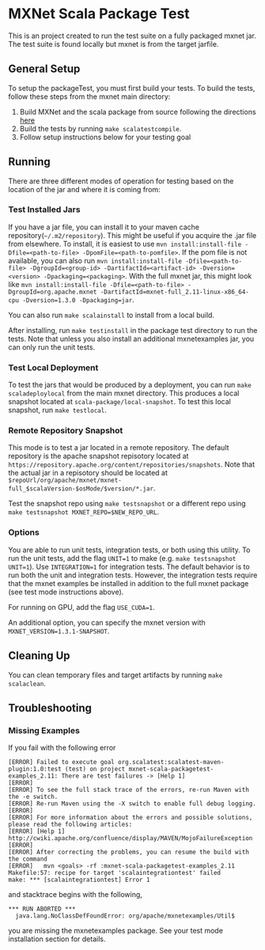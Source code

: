 # MXNet Scala Package Test

This is an project created to run the test suite on a fully packaged mxnet jar. The test suite is found locally but mxnet is from the target jarfile.

## General Setup

To setup the packageTest, you must first build your tests. To build the tests, follow these steps from the mxnet main directory:

1. Build MXNet and the scala package from source following the directions [here](https://mxnet.incubator.apache.org/install/scala_setup.html#source)
2. Build the tests by running `make scalatestcompile`.
3. Follow setup instructions below for your testing goal

## Running

There are three different modes of operation for testing based on the location of the jar and where it is coming from:

### Test Installed Jars

If you have a jar file, you can install it to your maven cache repository(`~/.m2/repository`). This might be useful if you acquire the .jar file from elsewhere. To install, it is easiest to use `mvn install:install-file -Dfile=<path-to-file> -DpomFile=<path-to-pomfile>`. If the pom file is not available, you can also run `mvn install:install-file -Dfile=<path-to-file> -DgroupId=<group-id> -DartifactId=<artifact-id> -Dversion=<version> -Dpackaging=<packaging>`. With the full mxnet jar, this might look like `mvn install:install-file -Dfile=<path-to-file> -DgroupId=org.apache.mxnet -DartifactId=mxnet-full_2.11-linux-x86_64-cpu -Dversion=1.3.0 -Dpackaging=jar`.

You can also run `make scalainstall` to install from a local build.

After installing, run `make testinstall` in the package test directory to run the tests.  Note that unless you also install an additional mxnetexamples jar, you can only run the unit tests.

### Test Local Deployment

To test the jars that would be produced by a deployment, you can run `make scaladeploylocal` from the main mxnet directory. This produces a local snapshot located at `scala-package/local-snapshot`. To test this local snapshot, run `make testlocal`.

### Remote Repository Snapshot

This mode is to test a jar located in a remote repository. The default repository is the apache snapshot repisotory located at `https://repository.apache.org/content/repositories/snapshots`. Note that the actual jar in a repisotory should be located at `$repoUrl/org/apache/mxnet/mxnet-full_$scalaVersion-$osMode/$version/*.jar`.

Test the snapshot repo using `make testsnapshot` or a different repo using `make testsnapshot MXNET_REPO=$NEW_REPO_URL`.

### Options

You are able to run unit tests, integration tests, or both using this utility. To run the unit tests, add the flag `UNIT=1` to make (e.g. `make testsnapshot UNIT=1`). Use `INTEGRATION=1` for integration tests. The default behavior is to run both the unit and integration tests. However, the integration tests require that the mxnet examples be installed in addition to the full mxnet package (see test mode instructions above).

For running on GPU, add the flag `USE_CUDA=1`.

An additional option, you can specify the mxnet version with `MXNET_VERSION=1.3.1-SNAPSHOT`.

## Cleaning Up

You can clean temporary files and target artifacts by running `make scalaclean`.

## Troubleshooting

### Missing Examples

If you fail with the following error
```
[ERROR] Failed to execute goal org.scalatest:scalatest-maven-plugin:1.0:test (test) on project mxnet-scala-packagetest-examples_2.11: There are test failures -> [Help 1]
[ERROR]
[ERROR] To see the full stack trace of the errors, re-run Maven with the -e switch.
[ERROR] Re-run Maven using the -X switch to enable full debug logging.
[ERROR]
[ERROR] For more information about the errors and possible solutions, please read the following articles:
[ERROR] [Help 1] http://cwiki.apache.org/confluence/display/MAVEN/MojoFailureException
[ERROR]
[ERROR] After correcting the problems, you can resume the build with the command
[ERROR]   mvn <goals> -rf :mxnet-scala-packagetest-examples_2.11
Makefile:57: recipe for target 'scalaintegrationtest' failed
make: *** [scalaintegrationtest] Error 1
```

and stacktrace begins with the following,

```
*** RUN ABORTED ***
  java.lang.NoClassDefFoundError: org/apache/mxnetexamples/Util$
```

you are missing the mxnetexamples package.  See your test mode installation section for details.
